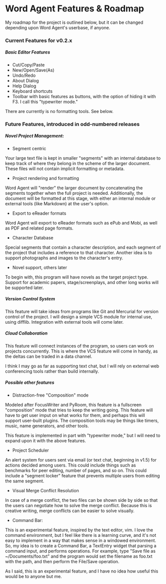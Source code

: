 # Word Agent Features & Roadmap

My roadmap for the project is outlined below,
but it can be changed depending upon Word Agent's userbase, if anyone.

### Current Features for v0.2.x

##### Basic Editor Features

* Cut/Copy/Paste
* New/Open/Save(As)
* Undo/Redo
* About Dialog
* Help Dialog
* Keyboard shortcuts
* Toolbar with basic features as buttons, with the option of 
hiding it with F3. I call this "typewriter mode."

There are currently is no formatting tools. See below.

### Future Features, introduced in odd-numbered releases



##### Novel Project Management:

* Segment centric

Your large text file is kept in smaller "segments" with an internal
database to keep track of where they belong in the scheme of the larger
document. These files will not contain implicit formatting or metadata.

* Project rendering and formatting

Word Agent will "render" the larger document by concatenating
the segments together when the full project is needed. Additionally,
the document will be formatted at this stage, with either an internal
module or external tools (like Markdown) at the user's option.

* Export to eReader formats

Word Agent will export to eReader formats such as ePub and Mobi, as
well as PDF and related page formats.

* Character Database

Special segments that contain a character description, and each segment
of the project that includes a reference to that character. Another
idea is to support photographs and images to the character's entry.

* Novel support, others later

To begin with, this program will have novels as the target
project type. Support for academic papers, stage/screenplays, and other
long works will be supported later.

##### Version Control System

This feature will take ideas from programs like Git and Mercurial
for version control of the project. I will design a simple VCS module 
for internal use, using difflib. Integration with external tools will
come later.

##### Cloud Collaboration

This feature will connect instances of the program, so
users can work on projects concurrently. This is where the VCS feature
will come in handy, as the deltas can be traded in a data channel.

I think I may go as far as supporting text chat, but I will rely on
external web conferencing tools rather than build internally.

##### Possible other features

* Distraction-free "Composition" mode

Modeled after FocusWriter and PyRoom, this feature is a fullscreen
"composition" mode that tries to keep the writing going. This feature
will have to get user imput on what works for them, and perhaps this
will support user-built plugins. The composition tools may be things
like timers, music, name generators, and other tools.

This feature is implemented in part with "typewriter mode," but I will
need to expand upon it with the above features.

* Project Scheduler

An alert system for users sent via email (or text chat, beginning in
v1.5) for actions decided among users. This could include things such as
benchmarks for peer editing, number of pages, and so on. This could
include a "segment locker" feature that prevents multiple users from
editing the same segment.

* Visual Merge Conflict Resolution

In case of a merge conflict, the two files can be shown side by side so
that the users can negotiate how to solve the merge conflict. Because
this is creative writing, merge conflicts can be easier to solve
visually.

* Command Bar:

This is an experimental feature, inspired by the text editor, vim.
I love the command environment, but I feel like there is a learning
curve, and it's not easy to implement in a way that makes sense in 
a windowed environment. So, my idea is to create a Command Bar,
a TextEntry widget that parsing a command input, and performs 
operations. For example, type "Save file as ~/Documents/foo.txt" and
the program would set the filename as foo.txt with the path, and then
perform the File/Save operation. 

As I said, this is an experimental feature, and I have no idea how
useful this would be to anyone but me.

